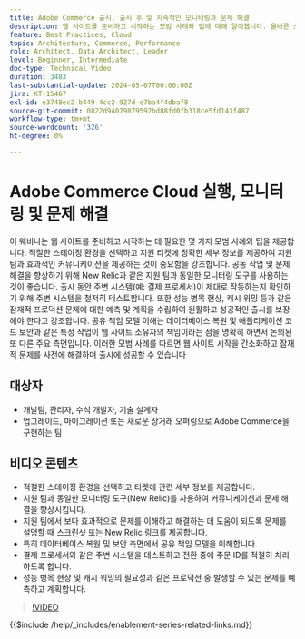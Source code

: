 ```yaml
---
title: Adobe Commerce 출시, 출시 후 및 지속적인 모니터링과 문제 해결
description: 웹 사이트를 준비하고 시작하는 모범 사례와 팁에 대해 알아봅니다. 올바른 스테이징 환경을 선택하고, 지원 티켓에 관련 세부 정보를 제공하며, 지원 팀과 동일한 모니터링 도구를 사용하여 커뮤니케이션을 향상시키는 방법에 대해 알아봅니다.
feature: Best Practices, Cloud
topic: Architecture, Commerce, Performance
role: Architect, Data Architect, Leader
level: Beginner, Intermediate
doc-type: Technical Video
duration: 3483
last-substantial-update: 2024-05-07T00:00:00Z
jira: KT-15467
exl-id: e3748ec2-b449-4cc2-927d-e7ba4f4dbaf8
source-git-commit: 0822d94079879592bd88fd0fb318ce5fd143f487
workflow-type: tm+mt
source-wordcount: '326'
ht-degree: 0%

---
```


# Adobe Commerce Cloud 실행, 모니터링 및 문제 해결

이 웨비나는 웹 사이트를 준비하고 시작하는 데 필요한 몇 가지 모범 사례와 팁을 제공합니다. 적절한 스테이징 환경을 선택하고 지원 티켓에 정확한 세부 정보를 제공하여 지원 팀과 효과적인 커뮤니케이션을 제공하는 것이 중요함을 강조합니다. 공동 작업 및 문제 해결을 향상하기 위해 New Relic과 같은 지원 팀과 동일한 모니터링 도구를 사용하는 것이 좋습니다. 출시 동안 주변 시스템(예: 결제 프로세서)이 제대로 작동하는지 확인하기 위해 주변 시스템을 철저히 테스트합니다. 또한 성능 병목 현상, 캐시 워밍 등과 같은 잠재적 프로덕션 문제에 대한 예측 및 계획을 수립하여 원활하고 성공적인 출시를 보장해야 한다고 강조합니다. 공유 책임 모델 이해는 데이터베이스 복원 및 애플리케이션 코드 보안과 같은 특정 작업이 웹 사이트 소유자의 책임이라는 점을 명확히 하면서 논의된 또 다른 주요 측면입니다. 이러한 모범 사례를 따르면 웹 사이트 시작을 간소화하고 잠재적 문제를 사전에 해결하며 출시에 성공할 수 있습니다

## 대상자

* 개발팀, 관리자, 수석 개발자, 기술 설계자
* 업그레이드, 마이그레이션 또는 새로운 상거래 오퍼링으로 Adobe Commerce을 구현하는 팀

## 비디오 콘텐츠

* 적절한 스테이징 환경을 선택하고 티켓에 관련 세부 정보를 제공합니다.
* 지원 팀과 동일한 모니터링 도구(New Relic)를 사용하여 커뮤니케이션과 문제 해결을 향상시킵니다.
* 지원 팀에서 보다 효과적으로 문제를 이해하고 해결하는 데 도움이 되도록 문제를 설명할 때 스크린샷 또는 New Relic 링크를 제공합니다.
* 특히 데이터베이스 복원 및 보안 측면에서 공유 책임 모델을 이해합니다.
* 결제 프로세서와 같은 주변 시스템을 테스트하고 전환 중에 주문 ID를 적절히 처리하도록 합니다.
* 성능 병목 현상 및 캐시 워밍의 필요성과 같은 프로덕션 중 발생할 수 있는 문제를 예측하고 계획합니다.


>[!VIDEO](https://video.tv.adobe.com/v/3428990?learn=on)

{{$include /help/_includes/enablement-series-related-links.md}}
